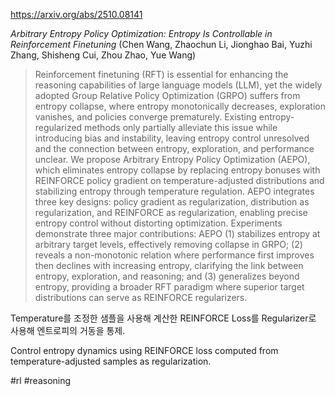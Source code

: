 https://arxiv.org/abs/2510.08141

*Arbitrary Entropy Policy Optimization: Entropy Is Controllable in Reinforcement Finetuning* (Chen Wang, Zhaochun Li, Jionghao Bai, Yuzhi Zhang, Shisheng Cui, Zhou Zhao, Yue Wang)

> Reinforcement finetuning (RFT) is essential for enhancing the reasoning capabilities of large language models (LLM), yet the widely adopted Group Relative Policy Optimization (GRPO) suffers from entropy collapse, where entropy monotonically decreases, exploration vanishes, and policies converge prematurely. Existing entropy-regularized methods only partially alleviate this issue while introducing bias and instability, leaving entropy control unresolved and the connection between entropy, exploration, and performance unclear. We propose Arbitrary Entropy Policy Optimization (AEPO), which eliminates entropy collapse by replacing entropy bonuses with REINFORCE policy gradient on temperature-adjusted distributions and stabilizing entropy through temperature regulation. AEPO integrates three key designs: policy gradient as regularization, distribution as regularization, and REINFORCE as regularization, enabling precise entropy control without distorting optimization. Experiments demonstrate three major contributions: AEPO (1) stabilizes entropy at arbitrary target levels, effectively removing collapse in GRPO; (2) reveals a non-monotonic relation where performance first improves then declines with increasing entropy, clarifying the link between entropy, exploration, and reasoning; and (3) generalizes beyond entropy, providing a broader RFT paradigm where superior target distributions can serve as REINFORCE regularizers.

Temperature를 조정한 샘플을 사용해 계산한 REINFORCE Loss를 Regularizer로 사용해 엔트로피의 거동을 통제.

Control entropy dynamics using REINFORCE loss computed from temperature-adjusted samples as regularization.

#rl #reasoning 